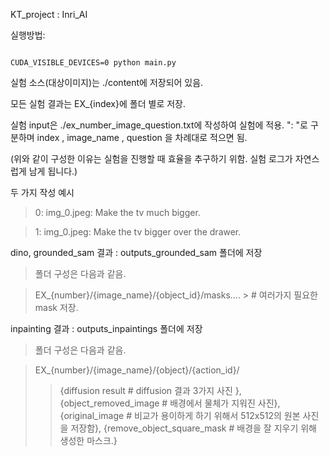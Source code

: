 KT_project : Inri_AI

실행방법: 
<pre><code>
CUDA_VISIBLE_DEVICES=0 python main.py
</code></pre>

실험 소스(대상이미지)는 ./content에 저장되어 있음.

모든 실험 결과는 EX_{index}에 폴더 별로 저장. 

실험 input은 ./ex_number_image_question.txt에 작성하여 실험에 적용. ": "로 구분하며 index , image_name , question 을 차례대로 적으면 됨.

(위와 같이 구성한 이유는 실험을 진행할 때 효율을 추구하기 위함. 실험 로그가 자연스럽게 남게 됩니다.)

두 가지 작성 예시
> 0: img_0.jpeg: Make the tv much bigger.

> 1: img_0.jpeg: Make the tv bigger over the drawer.


dino, grounded_sam 결과 : outputs_grounded_sam 폴더에 저장
  > 폴더 구성은 다음과 같음.
  
  > EX_{number}/{image_name}/{object_id}/masks.... > # 여러가지 필요한 mask 저장.

inpainting 결과 : outputs_inpaintings 폴더에 저장
  > 폴더 구성은 다음과 같음.
  
  > EX_{number}/{image_name}/{object}/{action_id}/
  >  > {diffusion result # diffusion 결과 3가지 사진 },
  >  > {object_removed_image # 배경에서 물체가 지워진 사진},
  >  > {original_image # 비교가 용이하게 하기 위해서 512x512의 원본 사진을 저장함},
  >  > {remove_object_square_mask # 배경을 잘 지우기 위해 생성한 마스크.}
